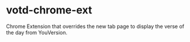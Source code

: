 # votd-chrome-ext
Chrome Extension that overrides the new tab page to display the verse of the day from YouVersion.
